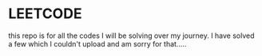 # LEETCODE
this repo is for all the codes I will be solving over my journey. I have solved a few which I couldn't upload and am sorry for that.....
